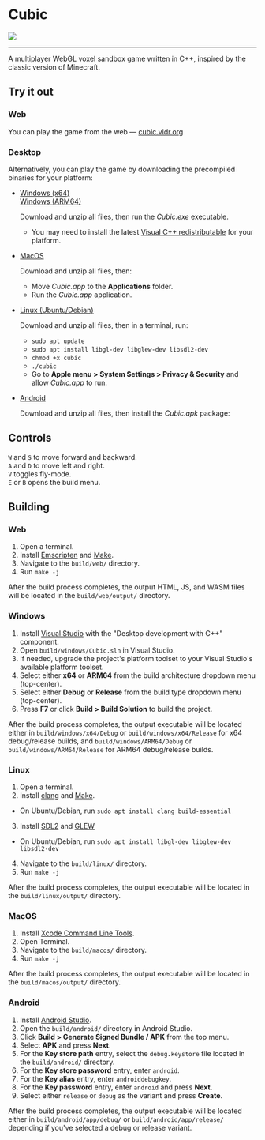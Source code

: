 # Cubic

[![](https://i.imgur.com/5tS5i3M.png)](https://cubic.vldr.org/)

---

A multiplayer WebGL voxel sandbox game written in C++, inspired by the classic version of Minecraft.

## Try it out

### Web
You can play the game from the web — [cubic.vldr.org](https://cubic.vldr.org/)

### Desktop

Alternatively, you can play the game by downloading the precompiled binaries for your platform:

- [Windows (x64)](https://github.com/vldr/Cubic/releases/download/Build/Cubic_Windows_x64.zip)  
[Windows (ARM64)](https://github.com/vldr/Cubic/releases/download/Build/Cubic_Windows_ARM64.zip)

  Download and unzip all files, then run the *Cubic.exe* executable.
  - You may need to install the latest [Visual C++ redistributable](https://aka.ms/vs/17/release/vc_redist.x64.exe) for your platform.
- [MacOS](https://github.com/vldr/Cubic/releases/download/Build/Cubic_MacOS.zip)

  Download and unzip all files, then:
  * Move *Cubic.app* to the **Applications** folder.
  * Run the *Cubic.app* application.
- [Linux (Ubuntu/Debian)](https://github.com/vldr/Cubic/releases/download/Build/Cubic_Linux.zip)

  Download and unzip all files, then in a terminal, run:
  * `sudo apt update`
  * `sudo apt install libgl-dev libglew-dev libsdl2-dev`
  * `chmod +x cubic`
  * `./cubic`
  * Go to **Apple menu > System Settings > Privacy & Security** and allow *Cubic.app* to run.
- [Android](https://github.com/vldr/Cubic/releases/download/Build/Cubic_Android.zip)

  Download and unzip all files, then install the *Cubic.apk* package:

## Controls

`W` and `S` to move forward and backward.   
`A` and `D` to move left and right.  
`V` toggles fly-mode.  
`E` or `B` opens the build menu.  

## Building

### Web

1. Open a terminal.
2. Install [Emscripten](https://emscripten.org/docs/getting_started/downloads.html) and [Make](https://www.gnu.org/software/make/manual/make.html).
3. Navigate to the `build/web/` directory.
4. Run `make -j`

After the build process completes, the output HTML, JS, and WASM files will be located in the `build/web/output/` directory.

### Windows

1. Install [Visual Studio](https://visualstudio.microsoft.com/#vs-section) with the "Desktop development with C++" component.
2. Open `build/windows/Cubic.sln` in Visual Studio.
3. If needed, upgrade the project's platform toolset to your Visual Studio's available platform toolset.
4. Select either **x64** or **ARM64** from the build architecture dropdown menu (top-center).
5. Select either **Debug** or **Release** from the build type dropdown menu (top-center).
6. Press **F7** or click **Build > Build Solution** to build the project.

After the build process completes, the output executable will be located either in `build/windows/x64/Debug` or `build/windows/x64/Release` for x64 debug/release builds, and `build/windows/ARM64/Debug` or `build/windows/ARM64/Release` for ARM64 debug/release builds.

### Linux

1. Open a terminal.
2. Install [clang](https://clang.llvm.org/) and [Make](https://www.gnu.org/software/make/manual/make.html).
* On Ubuntu/Debian, run `sudo apt install clang build-essential`
3. Install [SDL2](https://wiki.libsdl.org/SDL2/Installation#linuxunix) and [GLEW](https://glew.sourceforge.net/install.html) 
* On Ubuntu/Debian, run `sudo apt install libgl-dev libglew-dev libsdl2-dev`
4. Navigate to the `build/linux/` directory.
5. Run `make -j`

After the build process completes, the output executable will be located in the `build/linux/output/` directory.

### MacOS

1. Install [Xcode Command Line Tools](https://mac.install.guide/commandlinetools/4.html).
2. Open Terminal. 
3. Navigate to the `build/macos/` directory.
4. Run `make -j`

After the build process completes, the output executable will be located in the `build/macos/output/` directory.

### Android

1. Install [Android Studio](https://developer.android.com/studio).
2. Open the `build/android/` directory in Android Studio.
3. Click **Build > Generate Signed Bundle / APK** from the top menu.
4. Select **APK** and press **Next**.
5. For the **Key store path** entry, select the `debug.keystore` file located in the `build/android/` directory.
6. For the **Key store password** entry, enter `android`.
7. For the **Key alias** entry, enter `androiddebugkey`.
8. For the **Key password** entry, enter `android` and press **Next**.
9. Select either `release` or `debug` as the variant and press **Create**.

After the build process completes, the output executable will be located either in `build/android/app/debug/` or 
`build/android/app/release/` depending if you've selected a debug or release variant.

